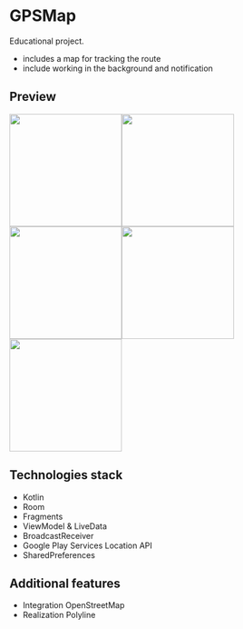 # GPSMap
Educational project. 
- includes a map for tracking the route
- include working in the background and notification
## Preview
<div style="display: flex; flex-wrap: wrap;">
  <img src="https://www.dropbox.com/s/l480yd482uop4zi/gps_main_screen.jpg?raw=1" width="198" height="auto"/>
	<img src="https://www.dropbox.com/s/heho94zye395qvt/gps_navigate_screen.jpg?raw=1" width="198" height="auto"/>
	<img src="https://www.dropbox.com/s/eogiw3mf53j2ava/gps_list_screen.jpg?raw=1" width="198" height="auto"/>
	<img src="https://www.dropbox.com/s/1ory8m4abjt77cr/gps_saved_screen.jpg?raw=1" width="198" height="auto"/>
	<img src="https://www.dropbox.com/s/fckf4xxehzewegu/gps_settings_screen.jpg?raw=1" width="198" height="auto"/>
</div>

## Technologies stack
- Kotlin
- Room
- Fragments
- ViewModel & LiveData
- BroadcastReceiver
- Google Play Services Location API 
- SharedPreferences

## Additional features 
- Integration OpenStreetMap 
- Realization Polyline
